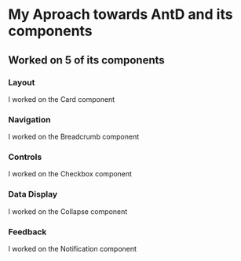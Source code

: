 # My Aproach towards AntD and its components

## Worked on 5 of its components

### Layout
I worked on the Card component

### Navigation
I worked on the Breadcrumb component

### Controls
I worked on the Checkbox component

### Data Display
I worked on the Collapse component

### Feedback
I worked on the Notification component